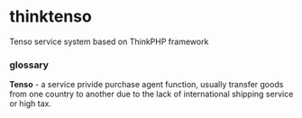 # thinktenso
Tenso service system based on ThinkPHP framework

### glossary
**Tenso** - a service privide purchase agent function, usually transfer goods from 
one country to another due to the lack of international shipping service or 
high tax.
